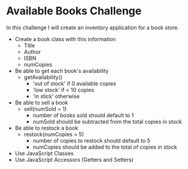 # Available Books Challenge

In this challenge I will create an inventory application for a book store.

- Create a book class with this information
  - Title
  - Author
  - ISBN
  - numCopies
- Be able to get each book's availability
  - getAvailability()
    - 'out of stock' if 0 available copies
    - 'low stock' if < 10 copies
    - 'in stick' otherwise
- Be able to sell a book
  - sell(numSold = 1)
    - number of books sold should default to 1
    - numSold should be subtracted from the total copies in stock
- Be able to restock a book
  - restock(numCopies = 5)
    - number of copies to restock should default to 5
    - numCopies should be added to the total of copies in stock
- Use JavaScript Classes
- Use JavaScript Accessors (Getters and Setters)
